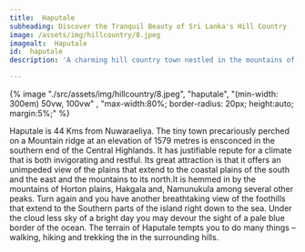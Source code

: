```yaml
---
title:  Haputale
subheading: Discover the Tranquil Beauty of Sri Lanka's Hill Country
image: /assets/img/hillcountry/8.jpeg
imagealt:  Haputale
id:  haputale
description: 'A charming hill country town nestled in the mountains of Sri Lanka, offering a serene and peaceful getaway from the hustle and bustle of city life.'

---
```


{% image "./src/assets/img/hillcountry/8.jpeg", "haputale", "(min-width: 300em) 50vw, 100vw" , "max-width:80%; border-radius: 20px; height:auto; margin:5%;" %}


Haputale is 44 Kms from Nuwaraeliya. The tiny town precariously perched on a Mountain ridge at an elevation of 1579 metres is ensconced in the southern end of the Central Highlands. It has justifiable repute for a climate that is both invigorating and restful. Its great attraction is that it offers an unimpeded view of the plains that extend to the coastal plains of the south and the east and the mountains to its north.It is hemmed in by the mountains of Horton plains, Hakgala and, Namunukula among several other peaks. Turn again and you have another breathtaking view of the foothills that extend to the Southern parts of the island right down to the sea. Under the cloud less sky of a bright day you may devour the sight of a pale blue border of the ocean. The terrain of Haputale tempts you to do many things – walking, hiking and trekking the in the surrounding hills.

